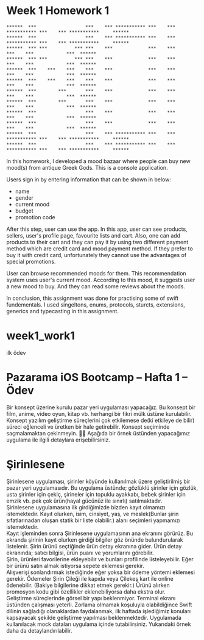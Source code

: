 # Week 1 Homework 1

    ******  ***                  ***    *** *********** ***    *** *********** ***    *** ***********     ******
    ******  ***                  ***    *** *********** ***    *** *********** ***    *** ***********     ******
    ******  *** ***          *** ***    ***             ***    ***             ***    ***            ***  ******
    ******  *** ***          *** ***    ***             ***    ***             ***    ***            ***  ******
    ******  ***    ***    ***    ***    ***             ***    ***             ***    ***            ***  ******
    ******  ***    ***    ***    ***    ***             ***    ***             ***    ***            ***  ******
    ******  ***        ***       ***    ***             ***    ***             ***    ***            ***  ******
    ******  ***        ***       ***    ***             ***    ***             ***    ***            ***  ******
    ******  ***                  ***    ***             ***    ***             ***    ***            ***  ******
    ******  ***                  ***    ***             ***    ***             ***    ***            ***  ******
    ******  ***                  ***    *** *********** ***    *** *********** ***    *** ***********     ******
    ******  ***                  ***    *** *********** ***    *** *********** ***    *** ***********     ******


In this homework, I developed a mood bazaar where people can buy new mood(s) from antique Greek Gods. This is a console application.

Users sign in by entering information that can be shown in below:
- name
- gender
- current mood
- budget
- promotion code

After this step, user can use the app. In this app, user can see products, sellers, user's profile page, favourite lists and cart. Also, one can add products to their cart and they can pay it by using two different payment method which are credit card and mood payment method. If they prefer to buy it with credit card, unfortunately they cannot use the advantages of special promotions. 

User can browse recommended moods for them. This recommendation system uses user's current mood. According to this mood, it suggests user a new mood to buy. And they can read some reviews about the moods.

In conclusion, this assignment was done for practising some of swift fundementals. I used singeltons, enums, protocols, sturcts, extensions, generics and typecasting in this assignment.


# week1_work1
ilk ödev

# Pazarama iOS Bootcamp – Hafta 1 – Ödev  
Bir konsept üzerine kurulu pazar yeri uygulaması yapacağız. Bu konsept bir film, anime, video
oyun, kitap vb. herhangi bir fikri mülk üstüne kurulabilir. Konsept yazılım geliştirme
süreçlerini çok etkilemese de(ki etkileye de bilir) süreci eğlenceli ve üretken bir hale
getirebilir. Konsept seçiminde saçmalamaktan çekinmeyin. 🤘🏻
Aşağıda bir örnek üstünden yapacağımız uygulama ile ilgili detaylara erişebilirsiniz.  

# Şirinlesene  
Şirinlesene uygulaması, şirinler köyünde kullanılmak üzere geliştirilmiş bir pazar yeri
uygulamasıdır. Bu uygulama üstünde; gözlüklü şirinler için gözlük, usta şirinler için çekiç,
şirineler için topuklu ayakkabı, bebek şirinler için emzik vb. pek çok ürün(hayal gücünüz ile
sınırlı) satılmaktadır.  
Şirinlesene uygulamasına ilk girdiğimizde bizden kayıt olmamızı istemektedir. Kayıt olurken,
isim, cinsiyet, yaş, ve meslek(Bunlar şirin sıfatlarınadan oluşan statik bir liste olabilir.) alanı
seçimleri yapmamızı istemektedir.  
Kayıt işleminden sonra Şirinlesene uygulamasının ana ekranını görürüz. Bu ekranda şirinin
kayıt olurken girdiği bilgiler göz önünde bulundurularak listelenir.
Şirin ürünü seçtiğinde ürün detay ekranına gider. Ürün detay ekranında; satıcı bilgisi, ürün
puanı ve yorumlarını görebilir.  
Şirin, ürünleri favorilerine ekleyebilir ve bunları profilinde listeleyebilir. Eğer bir ürünü satın
almak istiyorsa sepete eklemesi gerekir.  
Alışverişi sonlandırmak istediğinde eğer yoksa bir ödeme yöntemi eklemesi gerekir.
Ödemeler Şirin Çileği ile kapıda veya Çilekeş kart ile online ödenebilir. (Bakiye bilgilerine
dikkat etmek gerekir.) Ürünü alırken promosyon kodu gibi özellikler eklenebiliyorsa daha
ekstra olur.  
Geliştirme süreçlerinde görsel bir yapı beklenmiyor. Terminal ekranı üstünden çalışması
yeterli. Zorlama olmamak koşuluyla olabildiğince Swift dilinin sağladığı olanaklardan
faydalanmak, ilk haftada işlediğimiz konuları kapsayacak şekilde geliştirme yapılması
beklenmektedir. Uygulamada kullanılacak mock dataları uygulama içinde tutabilirsiniz.
Yukarıdaki örnek daha da detaylandırılabilir.  
